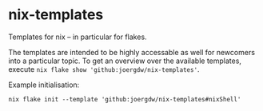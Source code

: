 # nix-templates
Templates for nix – in particular for flakes.

The templates are intended to be highly accessable as well for newcomers into a particular topic. To get an overview over the available templates, execute `nix flake show 'github:joergdw/nix-templates'`.

Example initialisation:
```shell
nix flake init --template 'github:joergdw/nix-templates#nixShell'
```